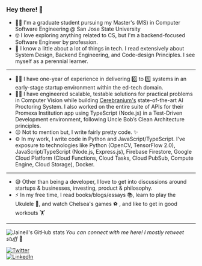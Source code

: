 ### Hey there! 👋

- 👨‍🎓 I'm a graduate student pursuing my Master's (MS) in Computer Software Engineering @ San Jose State University
- 🤓 I love exploring anything related to CS, but I'm a backend-focused Software Engineer by profession.
- 🌱 I know a little about a lot of things in tech. I read extensively about System Design, Backend Engineering, and Code-design Principles. I see myself as a perennial learner. 
---
- 🧑‍💻 I have one-year of experience in delivering 0️⃣ to 1️⃣ systems in an early-stage startup environment within the ed-tech domain. 
- 👨‍🔧 I have engineered scalable, testable solutions for practical problems in Computer Vision while building [Cerebranium's](https://cerebranium.com/) state-of-the-art AI Proctoring System. I also worked on the entire suite of APIs for their Promexa Institution app using TypeScript (Node.js) in a Test-Driven Development environment, following Uncle Bob’s Clean Architecture principles.
- 😛 Not to mention but, I write fairly pretty code. ✨
- ⚙️ In my work, I write code in Python and JavaScript/TypeScript. I've exposure to technologies like Python (OpenCV, TensorFlow 2.0), JavaScript/TypeScript (Node.js, Express.js), Firebase Firestore, Google Cloud Platform (Cloud Functions, Cloud Tasks, Cloud PubSub, Compute Engine, Cloud Storage), Docker.
---
- 😅 Other than being a developer, I love to get into discussions around startups & businesses, investing, product & philosophy.
- ⚡ In my free time, I read books/blogs/essays 📚, learn to play the Ukulele 🎸, and watch Chelsea's games ⚽️ , and like to get in good workouts 🏋️
---
<img alt="Jaineil's GitHub stats" align="left" src="https://github-readme-stats.vercel.app/api?username=jaineil&hide_title=true&hide_border=true&show_icons=true&theme=synthwave&include_all_commits=true&count_private=true">

<!-- social media buttons --> 
_You can connect with me here! I mostly retweet stuff_ 🙂

[![Twitter][1.2]][1]
<br>
[![LinkedIn][2.2]][2]

<!-- icons with padding -->
[1.2]: https://img.shields.io/badge/twitter-%231DA1F2.svg?&style=for-the-badge&logo=twitter&logoColor=white
[2.2]: https://img.shields.io/badge/linkedin-%230077B5.svg?&style=for-the-badge&logo=linkedin&logoColor=white

<!-- social media links -->
[1]: https://twitter.com/_jaineil
[2]: https://www.linkedin.com/in/jaineil-mandavia-171176140/
